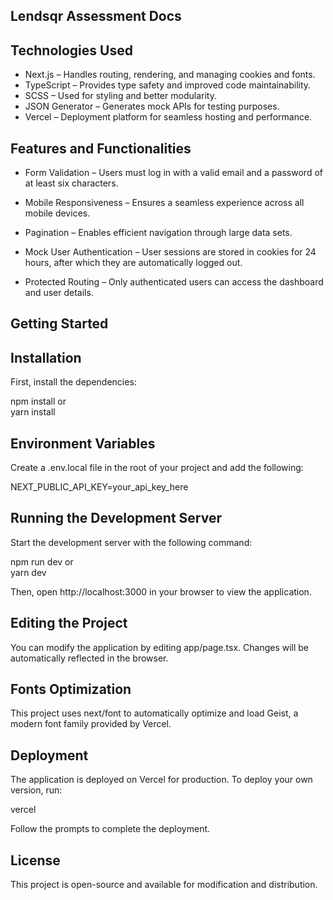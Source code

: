 ## Lendsqr Assessment Docs

## Technologies Used
- Next.js – Handles routing, rendering, and managing cookies and fonts.
- TypeScript – Provides type safety and improved code maintainability.
- SCSS – Used for styling and better modularity.
- JSON Generator – Generates mock APIs for testing purposes.
- Vercel – Deployment platform for seamless hosting and performance.

## Features and Functionalities
- Form Validation – Users must log in with a valid email and a password of at least six characters.

- Mobile Responsiveness – Ensures a seamless experience across all mobile devices.

- Pagination – Enables efficient navigation through large data sets.

- Mock User Authentication – User sessions are stored in cookies for 24 hours, after which they are automatically logged out.

- Protected Routing – Only authenticated users can access the dashboard and user details.

## Getting Started

## Installation

First, install the dependencies:

npm install
or    
yarn install

## Environment Variables
Create a .env.local file in the root of your project and add the following:

NEXT_PUBLIC_API_KEY=your_api_key_here

## Running the Development Server

Start the development server with the following command:

npm run dev
or      
yarn dev

Then, open http://localhost:3000 in your browser to view the application.

## Editing the Project

You can modify the application by editing app/page.tsx. Changes will be automatically reflected in the browser.

## Fonts Optimization

This project uses next/font to automatically optimize and load Geist, a modern font family provided by Vercel.

## Deployment

The application is deployed on Vercel for production. To deploy your own version, run:

vercel

Follow the prompts to complete the deployment.

## License

This project is open-source and available for modification and distribution.



